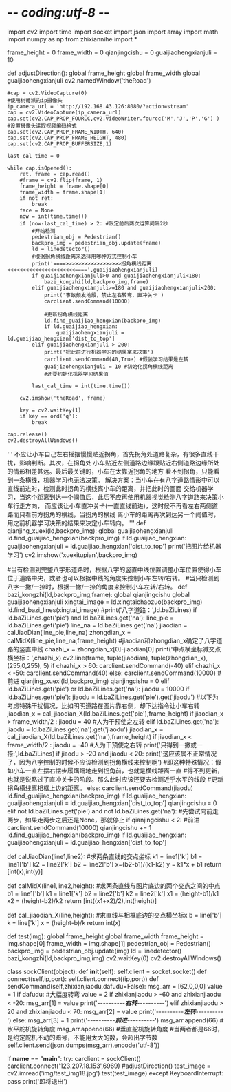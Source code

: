 # -*- coding:utf-8 -*-
import cv2
import time
import socket
import json
import array
import math
import numpy as np
from zhixiannihe import *


frame_height = 0
frame_width = 0
qianjingcishu = 0
guaijiaohengxianjuli = 10

def adjustDirection():
    global frame_height
    global frame_width
    global guaijiaohengxianjuli
    cv2.namedWindow('theRoad')

    #cap = cv2.VideoCapture(0)
    #使用树莓派的ip摄像头
    ip_camera_url = 'http://192.168.43.126:8080/?action=stream'
    cap = cv2.VideoCapture(ip_camera_url)
    cap.set(cv2.CAP_PROP_FOURCC,cv2.VideoWriter.fourcc('M','J','P','G') ) #设置摄像头读取视频编码格式
    cap.set(cv2.CAP_PROP_FRAME_WIDTH, 640)
    cap.set(cv2.CAP_PROP_FRAME_HEIGHT, 480)
    cap.set(cv2.CAP_PROP_BUFFERSIZE,1)

    last_cal_time = 0

    while cap.isOpened():
        ret, frame = cap.read()
        #frame = cv2.flip(frame, 1)
        frame_height = frame.shape[0]
        frame_width = frame.shape[1]
        if not ret:
            break
        face = None
        now = int(time.time())
        if (now-last_cal_time) > 2: #限定前后两次运算间隔2秒
            #开始检测
            pedestrian_obj = Pedestrian()
            backpro_img = pedestrian_obj.update(frame)
            ld = linedetector()
            #根据拐角横线距离来选择用哪种方式控制小车
            print('====>>>>>>>>>>>>>>>>>>拐角横线距离<<<<<<<<<<<<<<<<<<<<<<====',guaijiaohengxianjuli)
            if guaijiaohengxianjuli>0 and guaijiaohengxianjuli<180:
                bazi_kongzhi(ld,backpro_img,frame)
            elif guaijiaohengxianjuli>=180 and guaijiaohengxianjuli<200:
                print('事故频发地段，禁止左右转弯，直冲关卡')
                carclient.sendCommand(10000)

                #更新拐角横线距离
                ld.find_guaijiao_hengxian(backpro_img)
                if ld.guaijiao_hengxian:
                    guaijiaohengxianjuli = ld.guaijiao_hengxian['dist_to_top']
            elif guaijiaohengxianjuli > 200:
                print('把此前进行机器学习的结果拿来决策')
                carclient.sendCommand(40,True) #假装学习结果是左转
                guaijiaohengxianjuli = 10 #初始化拐角横线距离
                #还要初始化机器学习结果值

            last_cal_time = int(time.time())
            
        cv2.imshow('theRoad', frame)
    
        key = cv2.waitKey(1)
        if key == ord('q'):
            break

    cap.release()
    cv2.destroyAllWindows()


'''
不应让小车自己左右摇摆慢慢贴近拐角，首先拐角处道路复杂，有很多直线干扰，影响判断。其次，在拐角处
小车贴近左侧道路边缘跟贴近右侧道路边缘所处的情形相差甚远。最后最关键的，小车在太靠近拐角的地方
看不到拐角，只能看到一条横线，机器学习也无法决策。
解决方案：当小车在有八字道路情形中可以直线前进时，检测此时拐角的横线离小车的距离，并把此时的画面
交给机器学习，当这个距离到达一个阈值后，此后不应再使用机器视觉检测八字道路来决策小车行走方向，
而应该让小车直冲关卡(一直直线前进)，这时候不再看左右两侧道路而只看前方拐角的横线，当拐角的横线
离小车的距离再次到达另一个阈值时，用之前机器学习决策的结果来决定小车转向。
'''
def qianjing_xuexi(ld,backpro_img):
    global guaijiaohengxianjuli
    ld.find_guaijiao_hengxian(backpro_img)
    if ld.guaijiao_hengxian:
        guaijiaohengxianjuli = ld.guaijiao_hengxian['dist_to_top']
    print('把图片给机器学习')
    cv2.imshow('xuexitupian',backpro_img)


#当有检测到完整八字形道路时，根据八字的竖直中线位置调整小车位置使得小车位于道路中央，或者也可以根据中线的角度来控制小车左转/右转。
#当只检测到八字一撇/一捺时，根据一撇/一捺的角度来控制小车左转/右转。
def bazi_kongzhi(ld,backpro_img,frame):
    global qianjingcishu
    global guaijiaohengxianjuli
    xingtai_image = ld.xingtaichaozuo(backpro_img)
    ld.find_bazi_lines(xingtai_image)
    #print('八字道路：',ld.baZiLines)
    if ld.baZiLines.get('pie') and ld.baZiLines.get('na'):
        line_pie = ld.baZiLines.get('pie')
        line_na = ld.baZiLines.get('na')
        jiaodian = calJiaoDian(line_pie,line_na)
        zhongdian_x = calMidX(line_pie,line_na,frame_height)
        #jiaodian和zhongdian_x确定了八字道路的竖直中线
        chazhi_x = zhongdian_x[0]-jiaodian[0]
        print('中点横坐标减交点横坐标：',chazhi_x)
        cv2.line(frame, tuple(jiaodian), tuple(zhongdian_x), (255,0,255), 5)
        if chazhi_x > 60:
            carclient.sendCommand(-40)
        elif chazhi_x < -50:
            carclient.sendCommand(40)
        else:
            carclient.sendCommand(10000) #前进
            qianjing_xuexi(ld,backpro_img)
        qianjingcishu = 0
    elif ld.baZiLines.get('pie') or ld.baZiLines.get('na'):
        jiaodu = 10000
        if ld.baZiLines.get('pie'):
            jiaodu = ld.baZiLines.get('pie').get('jiaodu')
            #以下为考虑特殊干扰情况，比如明明道路在图片靠右侧，却下达指令让小车右转
            jiaodian_x = cal_jiaodian_X(ld.baZiLines.get('pie'),frame_height)
            if jiaodian_x > frame_width/2 :
                jiaodu = 40 #人为干预使之左转
        elif ld.baZiLines.get('na'):
            jiaodu = ld.baZiLines.get('na').get('jiaodu')
            jiaodian_x = cal_jiaodian_X(ld.baZiLines.get('na'),frame_height)
            if jiaodian_x < frame_width/2 :
                jiaodu = -40 #人为干预使之右转
        print('只得到一撇或一捺:',ld.baZiLines)
        if jiaodu > -20 and jiaodu < 20:
            print('这应该属不正常情况了，因为八字控制的时候不应该检测到拐角横线来控制啊')
            #即这种特殊情况：假如小车一直左摆右摆步履蹒跚地走到拐角前，也就是横线距离一直
            #得不到更新，也就是说略过了直冲关卡的阶段。那么此时应该还要去检测近乎水平的线段
            #更新拐角横线离相框上边的距离。
        else:
            carclient.sendCommand(jiaodu)
        ld.find_guaijiao_hengxian(backpro_img)
        if ld.guaijiao_hengxian:
            guaijiaohengxianjuli = ld.guaijiao_hengxian['dist_to_top']
        qianjingcishu = 0
    elif not ld.baZiLines.get('pie') and not ld.baZiLines.get('na'):
        #先尝试向前走两步，如果走两步之后还是None，那就停止
        if qianjingcishu < 2:
            #前进
            carclient.sendCommand(10000)
            qianjingcishu += 1
            ld.find_guaijiao_hengxian(backpro_img)
            if ld.guaijiao_hengxian:
                guaijiaohengxianjuli = ld.guaijiao_hengxian['dist_to_top']


def calJiaoDian(line1,line2):
    #求两条直线的交点坐标
    k1 = line1['k']
    b1 = line1['b']
    k2 = line2['k']
    b2 = line2['b']
    x=(b2-b1)/(k1-k2)
    y = k1*x + b1
    return [int(x),int(y)]

def calMidX(line1,line2,height):
    #求两条直线与图片底边的两个交点之间的中点
    b1 = line1['b']
    k1 = line1['k']
    b2 = line2['b']
    k2 = line2['k']
    x1 = (height-b1)/k1
    x2 = (height-b2)/k2
    return [int((x1+x2)/2),int(height)]

def cal_jiaodian_X(line,height):
    #求直线与相框底边的交点横坐标x
    b = line['b']
    k = line['k']
    x = (height-b)/k
    return int(x)

def test(img):
    global frame_height
    global frame_width
    frame_height = img.shape[0]
    frame_width = img.shape[1]
    pedestrian_obj = Pedestrian()
    backpro_img = pedestrian_obj.update(img)
    ld = linedetector()
    bazi_kongzhi(ld,backpro_img,img)
    cv2.waitKey(0)
    cv2.destroyAllWindows()


class sockClient(object):
    def __init__(self):
        self.client = socket.socket()
    def connect(self,ip,port):
        self.client.connect((ip,port))
    def sendCommand(self,zhixianjiaodu,dafudu=False):
        msg_arr = [62,0,0,0]
        value = 1
        if dafudu: #大幅度转弯
            value = 2
        if zhixianjiaodu > -60 and zhixianjiaodu < -20:
            msg_arr[1] = value 
            print('----------***右转***----------')
        elif zhixianjiaodu > 20 and zhixianjiaodu < 70:
            msg_arr[2] = value 
            print('----------***左转***----------')
        else:
            msg_arr[3] = 1
            print('----------***前进***----------')
        msg_arr.append(66) #水平舵机旋转角度
        msg_arr.append(66) #垂直舵机旋转角度
        #当两者都是66时，是约定舵机不动的暗号，不能用太大的数，会超出字节数
        self.client.send(json.dumps(msg_arr).encode('utf-8'))


if __name__ == "__main__":
    try:
        carclient = sockClient()
        carclient.connect('123.207.18.153',6969)
        #adjustDirection()
        test_image = cv2.imread('img/test_img18.jpg')
        test(test_image)
    except KeyboardInterrupt:
        pass
    print('即将退出')
